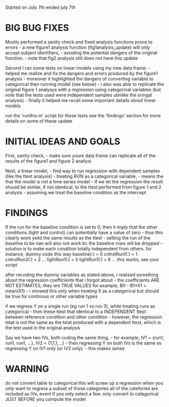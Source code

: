 Started on July 7th
ended july 7th

# BIG BUG FIXES 

Mostly performed a sanity check and fixed analysis functions prone to errors
    - a new figure1 analysis function  (fig1analysis_update) will only accept subject identifiers,
    - avoiding the potential dangers of the original function.
    - note that fig2 analysis still does not have this update

Second I ran some tests on linear models using my new data frame: 
    - helped me realize and fix the dangers and errors produced by the figure1 analysis
    - moreover it highlighted the dangers of converting variable to categorical then running model (see below)
    - i also was able to replicate the original figure 1 analysys with a regression using categorinal variables
        (but note that the tests used were independent samples ubnlike the oringal analysis)
    - finally it helped me recall some important details obouf linear models

run the 'runthis.m' script for these tests
see the 'findings' section for more details on some of these update

# INITIAL IDEAS AND GOALS
First, sanity check, 
    - make sure youre data frame can replicate all of the results of the figure1 and figure 2 anallysi


Next, a linear model, 
    - find way to run regression with dependent samples (like the ttest analysis)
    - treating RUN as a categorical variable, 
        - means the that the model is not a time series model
    - if we let the regression the result should be similar, if not identical, to the ttest performed from figure 1 and 2 analysis
        - assuming we treat the baseline condition as the intercept 



# FINDINGS

If the run for the baseline condition is set to 0, then it imply that the other conditions (light and control) can potentially have a value of zero
    - thus this clearly wont yeild the same results as the ttest 
    - setting the run of the baseline to be nan will also not work bc the baseline rows will be dropped
    - solution is to make each condition totally independent from others. for instance, dummy code this way 
        baseline(:) = 0
        cntrolRun1(:) = 1 
        cntrolRun2(:) = 2
        ...
        lightRun1(:) = 5
        lightRun1(:) = 6
        ...
        this works, see your script


after recoding the dummy variables as stated above, i realized something about the regression coefficients that i forgot about
    - the coefficients ARE NOT ESTIMATES, they are TRUE VALUES 
        for example, B0 - B1*X1 = mean(X1)
    - i showed this only when treating X as a categorical but should be true for continous or other variable types

if we regress Y on a single run (eg run 1 vs run 3), while treating runs as categorical
    - then these ttest that identical to a INDEPENDENT ttest between reference condition and other condition
    - however, the regression tstat is not the same as the tstat produced with a dependent ttest, which is the test used in the original analysis

Say we have two IVs, both coding the same thing, 
    - for example, IV1 = {run1, run1, run1, ...}, IV2 = {1,1,1,...}
    - then regressing Y on both IVs is the same as regressing Y on IV1 only (or IV2 only).
    - this makes sense



# WARNING
do not convert table to categorical
this will screw up a regression when you only want to regress a subset of those categories
all of the catefories are included as IVs, event if you only select a few.
only convert to categorical JUST BEFORE you compute the model



